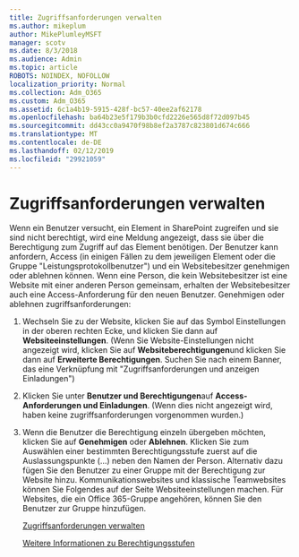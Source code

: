 ```yaml
---
title: Zugriffsanforderungen verwalten
ms.author: mikeplum
author: MikePlumleyMSFT
manager: scotv
ms.date: 8/3/2018
ms.audience: Admin
ms.topic: article
ROBOTS: NOINDEX, NOFOLLOW
localization_priority: Normal
ms.collection: Adm_O365
ms.custom: Adm_O365
ms.assetid: 6c1a4b19-5915-428f-bc57-40ee2af62178
ms.openlocfilehash: ba64b23e5f179b3b0cfd2226e565d8f72d097b45
ms.sourcegitcommit: dd43cc0a9470f98b8ef2a3787c823801d674c666
ms.translationtype: MT
ms.contentlocale: de-DE
ms.lasthandoff: 02/12/2019
ms.locfileid: "29921059"
---
```

# <a name="manage-access-requests"></a>Zugriffsanforderungen verwalten

Wenn ein Benutzer versucht, ein Element in SharePoint zugreifen und sie sind nicht berechtigt, wird eine Meldung angezeigt, dass sie über die Berechtigung zum Zugriff auf das Element benötigen. Der Benutzer kann anfordern, Access (in einigen Fällen zu dem jeweiligen Element oder die Gruppe "Leistungsprotokollbenutzer") und ein Websitebesitzer genehmigen oder ablehnen können. Wenn eine Person, die kein Websitebesitzer ist eine Website mit einer anderen Person gemeinsam, erhalten der Websitebesitzer auch eine Access-Anforderung für den neuen Benutzer. Genehmigen oder ablehnen zugriffsanforderungen:
  
1. Wechseln Sie zu der Website, klicken Sie auf das Symbol Einstellungen in der oberen rechten Ecke, und klicken Sie dann auf **Websiteeinstellungen**. (Wenn Sie Website-Einstellungen nicht angezeigt wird, klicken Sie auf **Websiteberechtigungen**und klicken Sie dann auf **Erweiterte Berechtigungen**. Suchen Sie nach einem Banner, das eine Verknüpfung mit "Zugriffsanforderungen und anzeigen Einladungen")
    
2. Klicken Sie unter **Benutzer und Berechtigungen**auf **Access-Anforderungen und Einladungen**. (Wenn dies nicht angezeigt wird, haben keine zugriffsanforderungen vorgenommen wurden.)
    
3. Wenn die Benutzer die Berechtigung einzeln übergeben möchten, klicken Sie auf **Genehmigen** oder **Ablehnen**. Klicken Sie zum Auswählen einer bestimmten Berechtigungsstufe zuerst auf die Auslassungspunkte (...) neben den Namen der Person. Alternativ dazu fügen Sie den Benutzer zu einer Gruppe mit der Berechtigung zur Website hinzu. Kommunikationswebsites und klassische Teamwebsites können Sie Folgendes auf der Seite Websiteeinstellungen machen. Für Websites, die ein Office 365-Gruppe angehören, können Sie den Benutzer zur Gruppe hinzufügen.
    
    [Zugriffsanforderungen verwalten](https://go.microsoft.com/fwlink/?linkid=2008747)
    
    [Weitere Informationen zu Berechtigungsstufen](https://go.microsoft.com/fwlink/?linkid=867071)
    

